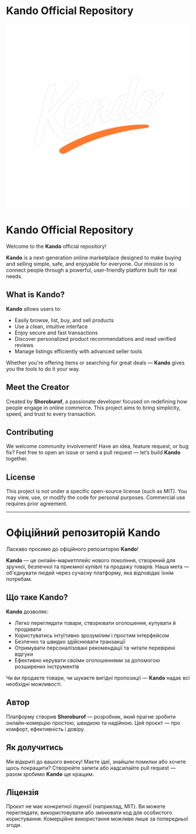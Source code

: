 # Kando Official Repository


![Превью сайта](./public/logos/kando.webp)

# Kando Official Repository

Welcome to the **Kando** official repository!

**Kando** is a next-generation online marketplace designed to make buying and selling simple, safe, and enjoyable for everyone. Our mission is to connect people through a powerful, user-friendly platform built for real needs.

## What is Kando?

**Kando** allows users to:

- Easily browse, list, buy, and sell products  
- Use a clean, intuitive interface  
- Enjoy secure and fast transactions  
- Discover personalized product recommendations and read verified reviews  
- Manage listings efficiently with advanced seller tools  

Whether you're offering items or searching for great deals — **Kando** gives you the tools to do it your way.

## Meet the Creator

Created by **Shoroburof**, a passionate developer focused on redefining how people engage in online commerce. This project aims to bring simplicity, speed, and trust to every transaction.

## Contributing

We welcome community involvement! Have an idea, feature request, or bug fix? Feel free to open an issue or send a pull request — let’s build **Kando** together.

## License

This project is not under a specific open-source license (such as MIT). You may view, use, or modify the code for personal purposes. Commercial use requires prior agreement.

---

# Офіційний репозиторій Kando

Ласкаво просимо до офіційного репозиторію **Kando**!

**Kando** — це онлайн-маркетплейс нового покоління, створений для зручної, безпечної та приємної купівлі та продажу товарів. Наша мета — об'єднувати людей через сучасну платформу, яка відповідає їхнім потребам.

## Що таке Kando?

**Kando** дозволяє:

- Легко переглядати товари, створювати оголошення, купувати й продавати  
- Користуватись інтуїтивно зрозумілим і простим інтерфейсом  
- Безпечно та швидко здійснювати транзакції  
- Отримувати персоналізовані рекомендації та читати перевірені відгуки  
- Ефективно керувати своїми оголошеннями за допомогою розширених інструментів  

Чи ви продаєте товари, чи шукаєте вигідні пропозиції — **Kando** надає всі необхідні можливості.

## Автор

Платформу створив **Shoroburof** — розробник, який прагне зробити онлайн-комерцію простою, швидкою та надійною. Цей проєкт — про комфорт, ефективність і довіру.

## Як долучитись

Ми відкриті до вашого внеску! Маєте ідеї, знайшли помилки або хочете щось покращити? Створюйте запити або надсилайте pull request — разом зробимо **Kando** ще кращим.

## Ліцензія

Проєкт не має конкретної ліцензії (наприклад, MIT). Ви можете переглядати, використовувати або змінювати код для особистого користування. Комерційне використання можливе лише за попередньої згоди.
